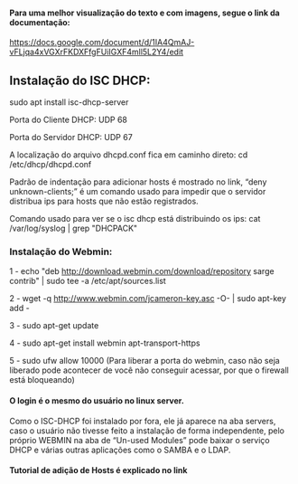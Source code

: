 #### Para uma melhor visualização do texto e com imagens, segue o link da documentação: 
https://docs.google.com/document/d/1IA4QmAJ-vFLjqa4xVGXrFKDXFfgFUiIGXF4mll5L2Y4/edit


## Instalação do ISC DHCP: 

sudo apt install isc-dhcp-server

Porta do Cliente DHCP: UDP 68

Porta do Servidor DHCP: UDP 67

A localização do arquivo dhcpd.conf fica em caminho direto: cd /etc/dhcp/dhcpd.conf

Padrão de indentação para adicionar hosts é mostrado no link, “deny unknown-clients;” é um comando usado para impedir que o servidor distribua ips para hosts que não estão registrados.

Comando usado para ver se o isc dhcp está distribuindo os ips:
cat /var/log/syslog | grep "DHCPACK"

### Instalação do Webmin: 

1 - echo "deb http://download.webmin.com/download/repository sarge contrib" | sudo tee -a /etc/apt/sources.list

2 - wget -q http://www.webmin.com/jcameron-key.asc -O- | sudo apt-key add -

3 - sudo apt-get update

4 - sudo apt-get install webmin apt-transport-https

5 - sudo ufw allow 10000 (Para liberar a porta do webmin, caso não seja liberado pode acontecer de você não conseguir acessar, por que o firewall está bloqueando)

#### O login é o mesmo do usuário no linux server.

Como o ISC-DHCP foi instalado por fora, ele já aparece na aba servers, caso o usuário não tivesse feito a instalação de forma independente, pelo próprio WEBMIN na aba de “Un-used Modules” pode baixar o serviço DHCP e várias outras aplicações como o SAMBA e o LDAP.


#### Tutorial de adição de Hosts é explicado no link




